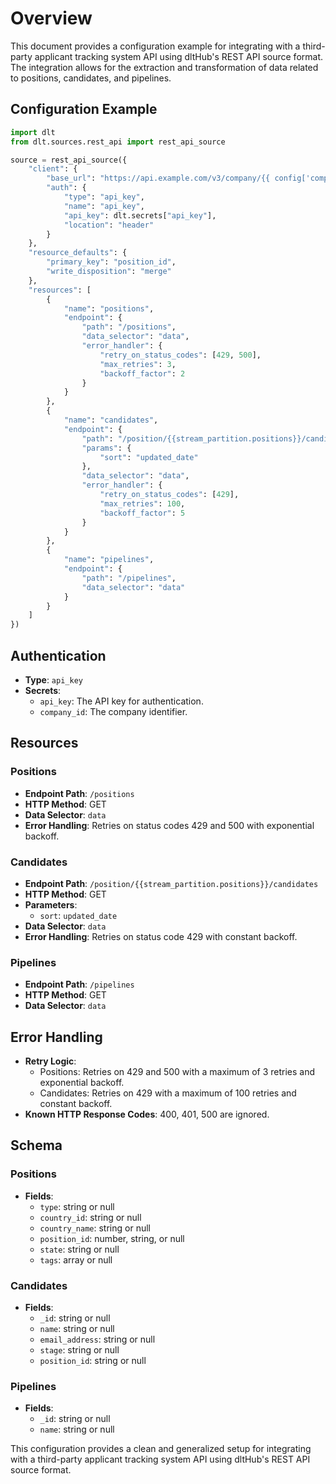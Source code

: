 # Overview

This document provides a configuration example for integrating with a third-party applicant tracking system API using dltHub's REST API source format. The integration allows for the extraction and transformation of data related to positions, candidates, and pipelines.

## Configuration Example

```python
import dlt
from dlt.sources.rest_api import rest_api_source

source = rest_api_source({
    "client": {
        "base_url": "https://api.example.com/v3/company/{{ config['company_id'] }}",
        "auth": {
            "type": "api_key",
            "name": "api_key",
            "api_key": dlt.secrets["api_key"],
            "location": "header"
        }
    },
    "resource_defaults": {
        "primary_key": "position_id",
        "write_disposition": "merge"
    },
    "resources": [
        {
            "name": "positions",
            "endpoint": {
                "path": "/positions",
                "data_selector": "data",
                "error_handler": {
                    "retry_on_status_codes": [429, 500],
                    "max_retries": 3,
                    "backoff_factor": 2
                }
            }
        },
        {
            "name": "candidates",
            "endpoint": {
                "path": "/position/{{stream_partition.positions}}/candidates",
                "params": {
                    "sort": "updated_date"
                },
                "data_selector": "data",
                "error_handler": {
                    "retry_on_status_codes": [429],
                    "max_retries": 100,
                    "backoff_factor": 5
                }
            }
        },
        {
            "name": "pipelines",
            "endpoint": {
                "path": "/pipelines",
                "data_selector": "data"
            }
        }
    ]
})
```

## Authentication

- **Type**: `api_key`
- **Secrets**: 
  - `api_key`: The API key for authentication.
  - `company_id`: The company identifier.

## Resources

### Positions
- **Endpoint Path**: `/positions`
- **HTTP Method**: GET
- **Data Selector**: `data`
- **Error Handling**: Retries on status codes 429 and 500 with exponential backoff.

### Candidates
- **Endpoint Path**: `/position/{{stream_partition.positions}}/candidates`
- **HTTP Method**: GET
- **Parameters**: 
  - `sort`: `updated_date`
- **Data Selector**: `data`
- **Error Handling**: Retries on status code 429 with constant backoff.

### Pipelines
- **Endpoint Path**: `/pipelines`
- **HTTP Method**: GET
- **Data Selector**: `data`

## Error Handling

- **Retry Logic**: 
  - Positions: Retries on 429 and 500 with a maximum of 3 retries and exponential backoff.
  - Candidates: Retries on 429 with a maximum of 100 retries and constant backoff.
- **Known HTTP Response Codes**: 400, 401, 500 are ignored.

## Schema

### Positions
- **Fields**:
  - `type`: string or null
  - `country_id`: string or null
  - `country_name`: string or null
  - `position_id`: number, string, or null
  - `state`: string or null
  - `tags`: array or null

### Candidates
- **Fields**:
  - `_id`: string or null
  - `name`: string or null
  - `email_address`: string or null
  - `stage`: string or null
  - `position_id`: string or null

### Pipelines
- **Fields**:
  - `_id`: string or null
  - `name`: string or null

This configuration provides a clean and generalized setup for integrating with a third-party applicant tracking system API using dltHub's REST API source format.